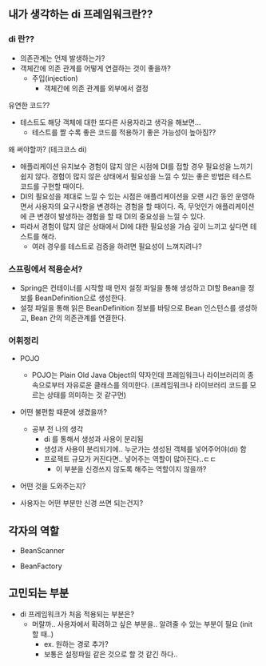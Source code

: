 ## 내가 생각하는 di 프레임워크란??

### di 란??
- 의존관계는 언제 발생하는가?
- 객체간에 의존 관계를 어떻게 연결하는 것이 좋을까?
    - 주입(injection)
        - 객체간에 의존 관계를 외부에서 결정

유연한 코드??
- 테스트도 해당 객체에 대한 또다른 사용자라고 생각을 해보면...
    - 테스트를 짤 수록 좋은 코드를 적용하기 좋은 가능성이 높아짐??

왜 써야할까? (테크코스 di)
- 애플리케이션 유지보수 경험이 많지 않은 시점에 DI를 접할 경우 필요성을 느끼기 쉽지 않다. 경험이 많지 않은 상태에서 필요성을 느낄 수 있는 좋은 방법은 테스트 코드를 구현할 때이다.
- DI의 필요성을 제대로 느낄 수 있는 시점은 애플리케이션을 오랜 시간 동안 운영하면서 사용자의 요구사항을 변경하는 경험을 할 때이다. 즉, 무엇인가 애플리케이션에 큰 변경이 발생하는 경험을 할 때 DI의 중요성을 느낄 수 있다.
- 따라서 경험이 많지 않은 상태에서 DI에 대한 필요성을 가슴 깊이 느끼고 싶다면 테스트를 해라.
    - 여러 경우를 테스트로 검증을 하려면 필요성이 느껴지려나?


### 스프링에서 적용순서?
- Spring은 컨테이너를 시작할 때 먼저 설정 파일을 통해 생성하고 DI할 Bean을 정보를 BeanDefinition으로 생성한다.
- 설정 파일을 통해 읽은 BeanDefinition 정보를 바탕으로 Bean 인스턴스를 생성하고, Bean 간의 의존관계를 연결한다.

### 어휘정리
- POJO
    - POJO는 Plain Old Java Object의 약자인데 프레임워크나 라이브러리의 종속으로부터 자유로운 클래스를 의미한다. (프레임워크나 라이브러리 코드를 모르는 상태를 의미하는 것 같구먼)


- 어떤 불편함 때문에 생겼을까?
    - 공부 전 나의 생각
        - di 를 통해서 생성과 사용이 분리됨
        - 생성과 사용이 분리되기에.. 누군가는 생성된 객체를 넣어주어야(di) 함
        - 프로젝트 규모가 커진다면.. 넣어주는 역할이 많아진다..ㄷㄷ
            - 이 부분을 신경쓰지 않도록 해주는 역할이지 않을까?


- 어떤 것을 도와주는지?
- 사용자는 어떤 부분만 신경 쓰면 되는건지?


## 각자의 역할

- BeanScanner

- BeanFactory


## 고민되는 부분
- di 프레임워크가 처음 적용되는 부분은?
    - 머랄까.. 사용자에서 확려하고 싶은 부분을.. 알려줄 수 있는 부분이 필요 (init 할 때..) 
        - ex. 원하는 경로 추가?
        - 보통은 설정파일 같은 것으로 할 것 같긴 하다..